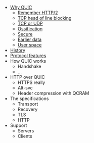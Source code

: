 * [Why QUIC](why-quic.md)
    * [Remember HTTP/2](why-h2.md)
    * [TCP head of line blocking](why-tcphol.md)
    * [TCP or UDP](why-tcpudp.md)
    * [Ossification](why-ossification.md)
    * [Secure](why-secure.md)
    * [Earlier data](why-earlierdata.md)
    * [User space](why-userspace.md)
* [History](history.md)
* [Protocol features](the-protocol.md)
* How QUIC works
    * Handshake
    * ...
* HTTP over QUIC
    * HTTPS really
    * Alt-svc
    * Header compression with QCRAM
* The specifications
    * Transport
    * Recovery
    * TLS
    * HTTP
* Support
    * Servers
    * Clients
